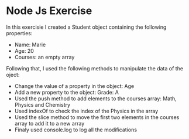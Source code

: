 # Node Js Exercise

In this exercisie I created a Student object containing the following properties:
- Name: Marie
- Age: 20
- Courses: an empty array

Following that, I used the following methods to manipulate the data of the oject:
- Change the value of a property in the object: Age
- Add a new property to the object: Grade: A
- Used the push method to add elements to the courses array: Math, Physics and Chemistry
- Used indexOf to check the index of the Physics in the array
- Used the slice method to move the first two elements in the courses array to add it to a new array
- Finaly used console.log to log all the modifications 